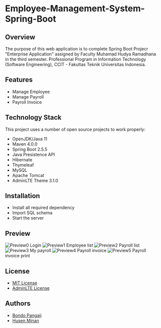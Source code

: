 # Employee-Management-System-Spring-Boot

## Overview
The purpose of this web application is to complete Spring Boot Projecr "Enterprise Application" assigned by Faculty Muhamad Hudya Ramadhana in the third semester. Professional Program in Information Technology (Software Engineering), CCIT - Fakultas Teknik Universitas Indonesia.

## Features
- Manage Employee
- Manage Payroll
- Payroll Invoice

## Technology Stack
This project uses a number of open source projects to work properly:

- OpenJDK/Java 11
- Maven 4.0.0
- Spring Boot 2.5.5
- Java Presistence API
- Hibernate
- Thymeleaf
- MySQL
- Apache Tomcat
- AdminLTE Theme 3.1.0

## Installation
- Install all required dependency
- Import SQL schema
- Start the server

## Preview
![Preview0](https://github.com/bondopangaji/Employee-Management-System-Spring-Boot/blob/master/preview/preview0.png?raw=true)
Login
![Preview1](https://github.com/bondopangaji/Employee-Management-System-Spring-Boot/blob/master/preview/preview1.png?raw=true)
Employee list
![Preview2](https://github.com/bondopangaji/Employee-Management-System-Spring-Boot/blob/master/preview/preview2.png?raw=true)
Payroll list
![Preview3](https://github.com/bondopangaji/Employee-Management-System-Spring-Boot/blob/master/preview/preview3.png?raw=true)
My payroll
![Preview4](https://github.com/bondopangaji/Employee-Management-System-Spring-Boot/blob/master/preview/preview4.png?raw=true)
Payroll invoice
![Preview5](https://github.com/bondopangaji/Employee-Management-System-Spring-Boot/blob/master/preview/preview5.png?raw=true)
Payroll invoice print
## License
- [MIT License](https://choosealicense.com/licenses/mit/)
- [AdminLTE License](https://adminlte.io/docs/2.4/license)

## Authors
- [Bondo Pangaji](https://github.com/bondopangaji)
- [Husen Minan](https://github.com/Minan12)
